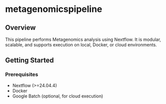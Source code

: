 # metagenomicspipeline

## Overview
This pipeline performs Metagenomics analysis using Nextflow. It is modular, scalable, and supports execution on local, Docker, or cloud environments.


## Getting Started
### Prerequisites

  -  Nextflow (>=24.04.4)
  -  Docker
  -  Google Batch (optional, for cloud execution)
